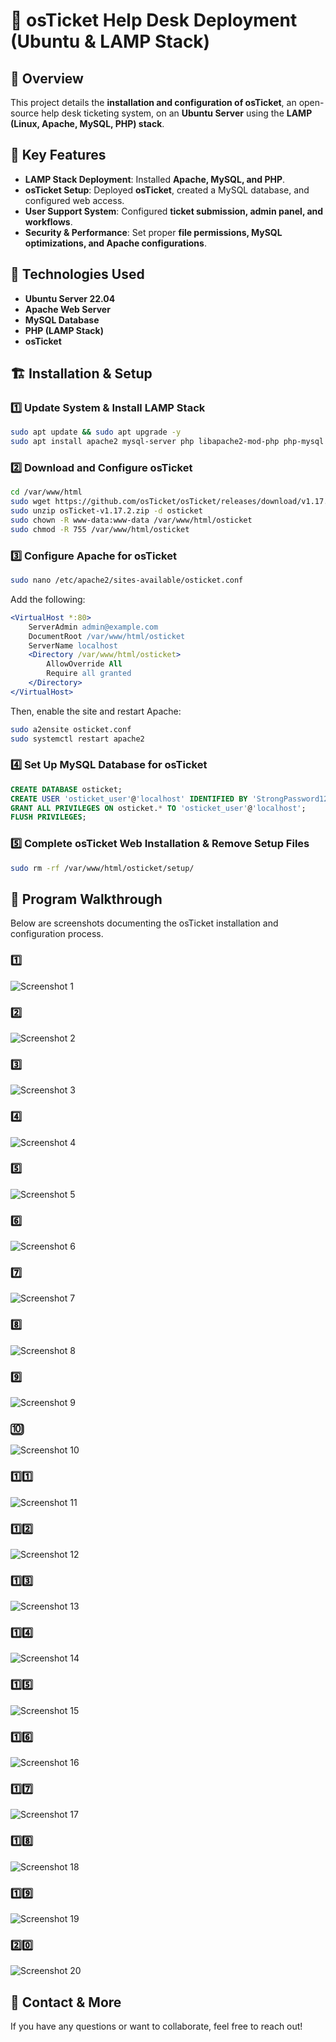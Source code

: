 # 🚀 osTicket Help Desk Deployment (Ubuntu & LAMP Stack)

## 📌 Overview
This project details the **installation and configuration of osTicket**, an open-source help desk ticketing system, on an **Ubuntu Server** using the **LAMP (Linux, Apache, MySQL, PHP) stack**.

## 🔧 Key Features
- **LAMP Stack Deployment**: Installed **Apache, MySQL, and PHP**.
- **osTicket Setup**: Deployed **osTicket**, created a MySQL database, and configured web access.
- **User Support System**: Configured **ticket submission, admin panel, and workflows**.
- **Security & Performance**: Set proper **file permissions, MySQL optimizations, and Apache configurations**.

## 📜 Technologies Used
- **Ubuntu Server 22.04**
- **Apache Web Server**
- **MySQL Database**
- **PHP (LAMP Stack)**
- **osTicket**

## 🏗️ Installation & Setup
### **1️⃣ Update System & Install LAMP Stack**
```bash
sudo apt update && sudo apt upgrade -y
sudo apt install apache2 mysql-server php libapache2-mod-php php-mysql php-mbstring php-xml php-bcmath php-imap php-gd php-intl php-cli php-common php-zip unzip -y
```
### **2️⃣ Download and Configure osTicket**
```bash
cd /var/www/html
sudo wget https://github.com/osTicket/osTicket/releases/download/v1.17.2/osTicket-v1.17.2.zip
sudo unzip osTicket-v1.17.2.zip -d osticket
sudo chown -R www-data:www-data /var/www/html/osticket
sudo chmod -R 755 /var/www/html/osticket
```
### **3️⃣ Configure Apache for osTicket**
```bash
sudo nano /etc/apache2/sites-available/osticket.conf
```
Add the following:
```apache
<VirtualHost *:80>
    ServerAdmin admin@example.com
    DocumentRoot /var/www/html/osticket
    ServerName localhost
    <Directory /var/www/html/osticket>
        AllowOverride All
        Require all granted
    </Directory>
</VirtualHost>
```
Then, enable the site and restart Apache:
```bash
sudo a2ensite osticket.conf
sudo systemctl restart apache2
```
### **4️⃣ Set Up MySQL Database for osTicket**
```sql
CREATE DATABASE osticket;
CREATE USER 'osticket_user'@'localhost' IDENTIFIED BY 'StrongPassword123!';
GRANT ALL PRIVILEGES ON osticket.* TO 'osticket_user'@'localhost';
FLUSH PRIVILEGES;
```
### **5️⃣ Complete osTicket Web Installation & Remove Setup Files**
```bash
sudo rm -rf /var/www/html/osticket/setup/
```

## 📸 Program Walkthrough
Below are screenshots documenting the osTicket installation and configuration process.

### **1️⃣**
![Screenshot 1](https://github.com/user-attachments/assets/321e0d58-91b1-4d56-820f-5e05c1c087bb)

### **2️⃣**
![Screenshot 2](https://github.com/user-attachments/assets/0010ed51-62b5-480b-80ce-003f5edf8085)

### **3️⃣**
![Screenshot 3](https://github.com/user-attachments/assets/bedec13e-e14a-44d5-9472-c1c50ab7b05c)

### **4️⃣**
![Screenshot 4](https://github.com/user-attachments/assets/800ba545-5436-4b44-9a24-1b08bb77cae2)

### **5️⃣**
![Screenshot 5](https://github.com/user-attachments/assets/69ce4892-158b-4b34-9f6c-0730a804c611)

### **6️⃣**
![Screenshot 6](https://github.com/user-attachments/assets/9429bc49-60d1-4c39-a7f8-64e5c5a2477c)

### **7️⃣**
![Screenshot 7](https://github.com/user-attachments/assets/8d849e80-6f65-4a0d-b261-447455c46739)

### **8️⃣**
![Screenshot 8](https://github.com/user-attachments/assets/8fc309c9-ac90-4c4d-b4c7-06ccdbcb852d)

### **9️⃣**
![Screenshot 9](https://github.com/user-attachments/assets/bcc138cc-5f51-437e-b83c-728801b69e3a)

### **🔟**
![Screenshot 10](https://github.com/user-attachments/assets/219f6d46-b0fa-4b3a-8bd5-2ff57fbd3cbe)

### **1️⃣1️⃣**
![Screenshot 11](https://github.com/user-attachments/assets/6fa79fc3-4327-4a69-ba34-2650c82ba106)

### **1️⃣2️⃣**
![Screenshot 12](https://github.com/user-attachments/assets/fac1d303-632b-4eca-bcbe-f7c405277539)

### **1️⃣3️⃣**
![Screenshot 13](https://github.com/user-attachments/assets/35ca6b94-9592-4c82-8f24-9c830e3ab917)

### **1️⃣4️⃣**
![Screenshot 14](https://github.com/user-attachments/assets/ac872ede-b242-45c1-b5f8-753deed07e8d)

### **1️⃣5️⃣**
![Screenshot 15](https://github.com/user-attachments/assets/7275f491-5e05-4184-b09b-39f507c670d1)

### **1️⃣6️⃣**
![Screenshot 16](https://github.com/user-attachments/assets/2b6805f2-d54a-4542-a7ef-cd84e2a2da5f)

### **1️⃣7️⃣**
![Screenshot 17](https://github.com/user-attachments/assets/83c34af8-d01b-430f-9be9-24f7459e2fc6)

### **1️⃣8️⃣**
![Screenshot 18](https://github.com/user-attachments/assets/1746db7b-bb58-4183-966b-1d015e097cc7)

### **1️⃣9️⃣**
![Screenshot 19](https://github.com/user-attachments/assets/30a1e703-2e81-4641-b687-20f341ac4141)

### **2️⃣0️⃣**
![Screenshot 20](https://github.com/user-attachments/assets/8a25abd8-ed3c-40c5-9fd6-c6094e0ae063)

## 📩 Contact & More
If you have any questions or want to collaborate, feel free to reach out!
